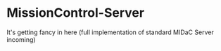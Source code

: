 # MissionControl-Server
It's getting fancy in here (full implementation of standard MIDaC Server incoming)